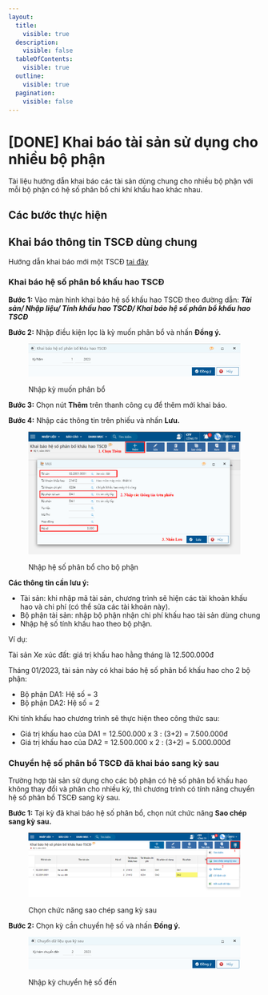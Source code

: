 ```yaml
---
layout:
  title:
    visible: true
  description:
    visible: false
  tableOfContents:
    visible: true
  outline:
    visible: true
  pagination:
    visible: false
---
```


# \[DONE] Khai báo tài sản sử dụng cho nhiều bộ phận

Tài liệu hướng dẫn khai báo các tài sản dùng chung cho nhiều bộ phận với mỗi bộ phận có hệ số phân bổ chi khí khấu hao khác nhau.

## Các bước thực hiện

## Khai báo thông tin TSCĐ dùng chung

Hướng dẫn khai  báo mới một TSCĐ [tại đây](mua-va-khai-bao-thong-tin-tai-san-tren-hoa-don-mua-tai-san-co-dinh.md)

### Khai báo hệ số phân bổ khấu hao TSCĐ

**Bước 1:** Vào màn hình khai báo hệ số khấu hao TSCĐ theo đường dẫn: _**Tài sản/ Nhập liệu/ Tính khấu hao TSCĐ/ Khai báo hệ số phân bổ khấu hao TSCĐ**_

**Bước 2:** Nhập điều kiện lọc là kỳ muốn phân bổ và nhấn **Đồng ý.**

<figure><img src="../../.gitbook/assets/image (97).png" alt=""><figcaption><p>Nhập kỳ muốn phân bổ</p></figcaption></figure>

**Bước 3:** Chọn nút **Thêm** trên thanh công cụ để thêm mới khai báo.

**Bước 4:** Nhập các thông tin trên phiếu và nhấn **Lưu.**

<figure><img src="../../.gitbook/assets/hệ số pb TSCĐ 01.png" alt=""><figcaption><p>Nhập hệ số phân bổ cho bộ phận</p></figcaption></figure>

**Các thông tin cần lưu ý:**

* Tài sản: khi nhập mã tài sản, chương trình sẽ hiện các tài khoản khấu hao và chi phí (có thể sửa các tài khoản này).
* Bộ phận tài sản: nhập bộ phận nhận chi phí khấu hao tài sản dùng chung
* Nhập hệ số tính khấu hao theo bộ phận.

Ví dụ:

Tài sản Xe xúc đất: giá trị khấu hao hằng tháng là 12.500.000đ

Tháng 01/2023, tài sản này có khai báo hệ số phân bổ khấu hao cho 2 bộ phận:

* Bộ phận DA1: Hệ số = 3
* Bộ phận DA2: Hệ số = 2

Khi tính khấu hao chương trình sẽ thực hiện theo công thức sau:

* Giá trị khấu hao của DA1 = 12.500.000 x 3 : (3+2) = 7.500.000đ
* Giá trị khấu hao của DA2 = 12.500.000 x 2 : (3+2) = 5.000.000đ

### Chuyển hệ số phân bổ TSCĐ đã khai báo sang kỳ sau

Trường hợp tài sản sử dụng cho các bộ phận có hệ số phân bổ khấu hao không thay đổi và phân cho nhiều kỳ, thì chương trình có tính năng chuyển hệ số phân bổ TSCĐ sang kỳ sau.

**Bước 1:** Tại kỳ đã khai báo hệ số phân bổ, chọn nút chức năng **Sao chép sang kỳ sau.**

<figure><img src="../../.gitbook/assets/hệ số pb TSCĐ 03.png" alt=""><figcaption><p>Chọn chức năng sao chép sang kỳ sau</p></figcaption></figure>

**Bước 2:** Chọn kỳ cần chuyển hệ số và nhấn **Đồng ý.**

<figure><img src="../../.gitbook/assets/image104.png" alt=""><figcaption><p>Nhập kỳ chuyển hệ số đến</p></figcaption></figure>

